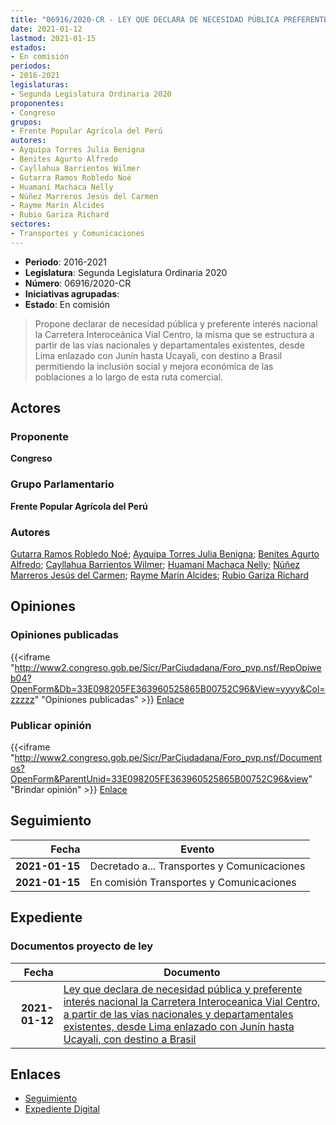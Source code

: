 ```yaml
---
title: "06916/2020-CR - LEY QUE DECLARA DE NECESIDAD PÚBLICA PREFERENTE INTERÉS NACIONAL LA CARRETERA INTEROCEÁNICA VIAL CENTRO, A PARTIR DE LAS VÍAS NACIONALES Y DEPARTAMENTALES EXISTENTES, DESDE LIMA ENLAZADO CON JUNÍN HASTA UCAYALI, CON DESTINO A BRASIL"
date: 2021-01-12
lastmod: 2021-01-15
estados:
- En comisión
periodos:
- 2016-2021
legislaturas:
- Segunda Legislatura Ordinaria 2020
proponentes:
- Congreso
grupos:
- Frente Popular Agrícola del Perú
autores:
- Ayquipa Torres Julia Benigna
- Benites Agurto Alfredo
- Cayllahua Barrientos Wilmer
- Gutarra Ramos Robledo Noé
- Huamaní Machaca Nelly
- Núñez Marreros Jesús del Carmen
- Rayme Marín Alcides
- Rubio Gariza Richard
sectores:
- Transportes y Comunicaciones
---
```

- **Periodo**: 2016-2021
- **Legislatura**: Segunda Legislatura Ordinaria 2020
- **Número**: 06916/2020-CR
- **Iniciativas agrupadas**: 
- **Estado**: En comisión

> Propone declarar de necesidad pública y preferente interés nacional la Carretera Interoceánica Vial Centro, la misma que se estructura a partir de las vías nacionales y departamentales existentes, desde Lima enlazado con Junín hasta Ucayali, con destino a Brasil permitiendo la inclusión social y mejora económica de las poblaciones a lo largo de esta ruta comercial.


## Actores

### Proponente

**Congreso**

### Grupo Parlamentario

**Frente Popular Agrícola del Perú**

### Autores

[Gutarra Ramos Robledo Noé](mailto:mailto:rgutarra@congreso.gob.pe); [Ayquipa Torres Julia Benigna](mailto:mailto:jayquipa@congreso.gob.pe); [Benites Agurto Alfredo](mailto:mailto:abenites@congreso.gob.pe); [Cayllahua Barrientos Wilmer](mailto:mailto:wcayllahua@congreso.gob.pe); [Huamaní Machaca Nelly](mailto:mailto:nhuamani@congreso.gob.pe); [Núñez Marreros Jesús del Carmen](mailto:mailto:jnunez@congreso.gob.pe); [Rayme Marín Alcides](mailto:mailto:arayme@congreso.gob.pe); [Rubio Gariza Richard](mailto:mailto:rrubio@congreso.gob.pe)

## Opiniones

### Opiniones publicadas

{{<iframe "http://www2.congreso.gob.pe/Sicr/ParCiudadana/Foro_pvp.nsf/RepOpiweb04?OpenForm&Db=33E098205FE363960525865B00752C96&View=yyyy&Col=zzzzz" "Opiniones publicadas" >}}
[Enlace](http://www2.congreso.gob.pe/Sicr/ParCiudadana/Foro_pvp.nsf/RepOpiweb04?OpenForm&Db=33E098205FE363960525865B00752C96&View=yyyy&Col=zzzzz)

### Publicar opinión

{{<iframe "http://www2.congreso.gob.pe/Sicr/ParCiudadana/Foro_pvp.nsf/Documentos?OpenForm&ParentUnid=33E098205FE363960525865B00752C96&view" "Brindar opinión" >}}
[Enlace](http://www2.congreso.gob.pe/Sicr/ParCiudadana/Foro_pvp.nsf/Documentos?OpenForm&ParentUnid=33E098205FE363960525865B00752C96&view)


## Seguimiento

| Fecha | Evento |
|------:|--------|
| **2021-01-15** | Decretado a... Transportes y Comunicaciones |
| **2021-01-15** | En comisión Transportes y Comunicaciones |

## Expediente

### Documentos proyecto de ley

| Fecha | Documento |
|------:|-----------|
| **2021-01-12** | [Ley que declara de necesidad pública y preferente interés nacional la Carretera Interoceanica Vial Centro, a partir de las vías nacionales y departamentales existentes, desde Lima enlazado con Junín hasta Ucayali, con destino a Brasil](https://leyes.congreso.gob.pe/Documentos/2016_2021/Proyectos_de_Ley_y_de_Resoluciones_Legislativas/PL06916-20200112.pdf) |

## Enlaces

- [Seguimiento](http://www2.congreso.gob.pe/Sicr/TraDocEstProc/CLProLey2016.nsf/f7fff46988ca05b1052578e100829cc7/b9519691d379f8730525865b00780cf5?OpenDocument)
- [Expediente Digital](http://www2.congreso.gob.pe/Sicr/TraDocEstProc/Expvirt_2011.nsf/visbusqptramdoc1621/06916?opendocument)

